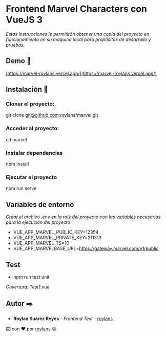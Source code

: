 # Frontend Marvel Characters con VueJS 3

_Estas instrucciones le permitirán obtener una copia del proyecto en funcionamiento en su máquina local para propósitos de desarrollo y pruebas._

## Demo 🚀

[https://marvel-roylans.vercel.app/](https://marvel-roylans.vercel.app/)

## Instalación 🔧

### Clonar el proyecto:

git clone git@github.com:roylans/marvel.git

### Acceder al proyecto:

cd marvel

### Instalar dependencias

npm install

### Ejecutar el proyecto

npm run serve

## Variables de entorno

_Crear el archivo .env en la raíz del proyecto con las variables necesarias para la ejecución del proyecto_

- VUE_APP_MARVEL_PUBLIC_KEY=12354
- VUE_APP_MARVEL_PRIVATE_KEY=211313
- VUE_APP_MARVEL_TS=10
- VUE_APP_MARVELBASE_URL=https://gateway.marvel.com/v1/public

## Test

- npm run test:unit

_Covertura:  Test1.vue_

## Autor ✒️

- **Roylan Suárez Reyes** - _Frontend Test_ - [roylans](https://github.com/roylans)

⌨️ con ❤️ por [roylans](https://github.com/roylans) 😊
